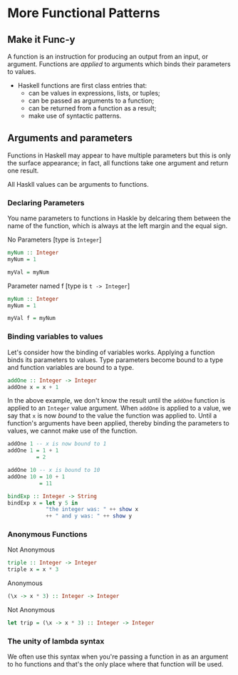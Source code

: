 # More Functional Patterns

## Make it Func-y

A function is an instruction for producing an output from an input, or argument.
Functions are _applied_ to arguments which binds their parameters to values.

- Haskell functions are first class entries that:
  - can be values in expressions, lists, or tuples;
  - can be passed as arguments to a function;
  - can be returned from a function as a result;
  - make use of syntactic patterns.

## Arguments and parameters

Functions in Haskell may appear to have multiple parameters but this is only the surface appearance; in fact, all functions take one argument and return one result.

All Haskll values can be arguments to functions.

### Declaring Parameters

You name parameters to functions in Haskle by delcaring them between the name of the function, which is always at the left margin and the equal sign.

No Parameters [type is `Integer`]
```Haskell
myNum :: Integer
myNum = 1

myVal = myNum
```

Parameter named f [type is `t -> Integer`]
```Haskell
myNum :: Integer
myNum = 1

myVal f = myNum
```

### Binding variables to values

Let's consider how the binding of variables works. Applying a function binds its parameters to values. Type parameters become bound to a type and function variables are bound to a type.

```Haskell
addOne :: Integer -> Integer
addOne x = x + 1
```

In the above example, we don't know the result until the `addOne` function is applied to an `Integer` value argument. When `addOne` is applied to a value, we say that `x` is now _bound_ to the value the function was applied to. Until a function's arguments have been applied, thereby binding the parameters to values, we cannot make use of the function.

```Haskell
addOne 1 -- x is now bound to 1
addOne 1 = 1 + 1
         = 2

addOne 10 -- x is bound to 10
addOne 10 = 10 + 1
          = 11

bindExp :: Integer -> String
bindExp x = let y 5 in
            "the integer was: " ++ show x
            ++ " and y was: " ++ show y
```

### Anonymous Functions

Not Anonymous
```Haskell
triple :: Integer -> Integer
triple x = x * 3
```

Anonymous
```Haskell
(\x -> x * 3) :: Integer -> Integer
```

Not Anonymous
```Haskell
let trip = (\x -> x * 3) :: Integer -> Integer
```

### The unity of lambda syntax
We often use this syntax when you're passing a function in as an argument to ho functions and that's the only place where that function will be used.
